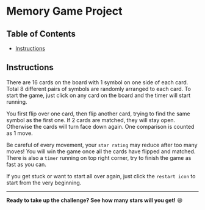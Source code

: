 # Memory Game Project

## Table of Contents

* [Instructions](#instructions)

## Instructions

There are 16 cards on the board with 1 symbol on one side of each card. Total 8 different pairs of symbols are randomly arranged to each card. To start the game, just click on any card on the board and the timer will start running.

You first flip over one card, then flip another card, trying to find the same symbol as the first one. If 2 cards are matched, they will stay open. Otherwise the cards will turn face down again. One comparison is counted as 1 move.

Be careful of every movement, your `star rating` may reduce after too many moves! You will win the game once all the cards have flipped and matched. There is also a `timer` running on top right corner, try to finish the game as fast as you can.

If you get stuck or want to start all over again, just click the `restart icon` to start from the very beginning.

---

**Ready to take up the challenge? See how many stars will you get!** :smile:
